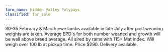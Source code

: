 ```yaml
---
farm_name: Hidden Valley Polypays
classified: for_sale
---
```


30-35 February & March ewe lambs available in late July after post weaning weights are taken.  Average EPD's for both number weaned and growth will be well above breed average.  All sired by rams with 115+ Mat index.  Will weigh over 100 lb at pickup time.  Price $290.  Delivery available.

